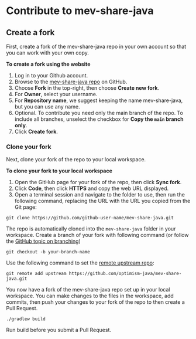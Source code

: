 # Contribute to mev-share-java

## Create a fork

First, create a fork of the mev-share-java repo in your own account so that you can work with your own copy.

**To create a fork using the website**

1. Log in to your Github account.
1. Browse to the [mev-share-java repo](https://github.com/optimism-java/mev-share-java) on GitHub.
1. Choose **Fork** in the top-right, then choose **Create new fork**.
1. For **Owner**, select your username.
1. For **Repository name**, we suggest keeping the name mev-share-java, but you can use any name.
1. Optional. To contribute you need only the main branch of the repo. To include all branches, unselect the checkbox for **Copy the `main` branch only**.
1. Click **Create fork**.

### Clone your fork

Next, clone your fork of the repo to your local workspace.

**To clone your fork to your local workspace**
1. Open the GitHub page for your fork of the repo, then click **Sync fork**.
1. Click **Code**, then click **HTTPS** and copy the web URL displayed.
1. Open a terminal session and navigate to the folder to use, then run the following command, replacing the URL with the URL you copied from the Git page:

`git clone https://github.com/github-user-name/mev-share-java.git`

The repo is automatically cloned into the `mev-share-java` folder in your workspace.
Create a branch of your fork with following command (or follow the [GitHub topic on branching](https://docs.github.com/en/pull-requests/collaborating-with-pull-requests/proposing-changes-to-your-work-with-pull-requests/creating-and-deleting-branches-within-your-repository))

`git checkout -b your-branch-name`

Use the following command to set the [remote upstream repo](https://docs.github.com/en/pull-requests/collaborating-with-pull-requests/working-with-forks/configuring-a-remote-repository-for-a-fork):

`git remote add upstream https://github.com/optimism-java/mev-share-java.git`

You now have a fork of the mev-share-java repo set up in your local workspace. You can make changes to the files in the workspace, add commits, then push your changes to your fork of the repo to then create a Pull Request.

`./gradlew build`

Run build before you submit a Pull Request.
